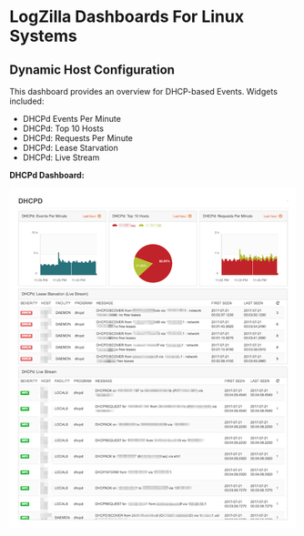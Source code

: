 # LogZilla Dashboards For Linux Systems



## Dynamic Host Configuration
This dashboard provides an overview for DHCP-based Events. Widgets included:

* DHCPd Events Per Minute
* DHCPd: Top 10 Hosts
* DHCPd: Requests Per Minute
* DHCPd: Lease Starvation
* DHCPd: Live Stream


**DHCPd Dashboard:**

![DHCP Dashboard](images/dhcpd-screenshot.png)